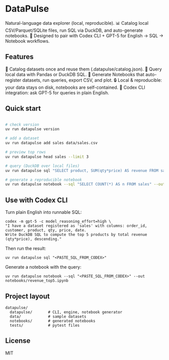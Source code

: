 # DataPulse

Natural-language data explorer (local, reproducible).
📊 Catalog local CSV/Parquet/SQLite files, run SQL via DuckDB, and auto-generate notebooks.
🧠 Designed to pair with Codex CLI + GPT-5 for English → SQL → Notebook workflows.

## Features

📂 Catalog datasets once and reuse them (.datapulse/catalog.json).
🐼 Query local data with Pandas or DuckDB SQL.
📓 Generate Notebooks that auto-register datasets, run queries, export CSV, and plot.
🔒 Local & reproducible: your data stays on disk, notebooks are self-contained.
🤝 Codex CLI integration: ask GPT-5 for queries in plain English.

## Quick start

```bash

# check version
uv run datapulse version

# add a dataset
uv run datapulse add sales data/sales.csv

# preview top rows
uv run datapulse head sales --limit 3

# query (DuckDB over local files)
uv run datapulse sql "SELECT product, SUM(qty*price) AS revenue FROM sales GROUP BY product ORDER BY revenue DESC"

# generate a reproducible notebook
uv run datapulse notebook --sql "SELECT COUNT(*) AS n FROM sales" --out notebooks/analysis.ipynb
```


## Use with Codex CLI

Turn plain English into runnable SQL:
```shell
codex -m gpt-5 -c model_reasoning_effort=high \
"I have a dataset registered as 'sales' with columns: order_id, customer, product, qty, price, date.
Write DuckDB SQL to compute the top 5 products by total revenue (qty*price), descending."
```

Then run the result:
```shell
uv run datapulse sql "<PASTE_SQL_FROM_CODEX>"
```

Generate a notebook with the query:
```shell
uv run datapulse notebook --sql "<PASTE_SQL_FROM_CODEX>" --out notebooks/revenue_top5.ipynb
```

## Project layout
```plaintext
datapulse/
  datapulse/       # CLI, engine, notebook generator
  data/            # sample datasets
  notebooks/       # generated notebooks
  tests/           # pytest files
```

## License

MIT






